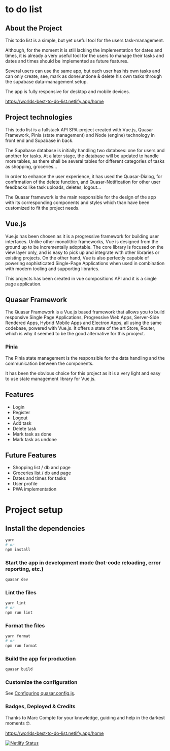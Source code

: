 # to do list

## About the Project


This todo list is a simple, but yet useful tool for the users task-management.

Although, for the moment it is still lacking the implementation for dates and times, it is already a very useful tool for the users to manage their tasks and dates and times should be implemented as future features.

Several users can use the same app, but each user has his own tasks and can only create, see, mark as done/undone & delete his own tasks through the supabase data-management setup.

The app is fully responsive for desktop and mobile devices.



https://worlds-best-to-do-list.netlify.app/home

## Project technologies

This todo list is a fullstack API SPA-project created with Vue.js, Quasar Framework, Pinia (state management) and Node (engine) technology in front end and Supabase in back.

The Supabase database is initially handling two databses: one for users and another for tasks.
At a later stage, the database will be updated to handle more tables, as there shall be several tables for different categories of tasks as shopping, groceríes...

In order to enhance the user experience, it has used the Quasar-Dialog, for confirmation of the delete function, and Quasar-Notification for other user feedbacks like task uploads, deletes, logout...

The Quasar framework is the main responsible for the design of the app with its corresponding components and styles which than have been customized to fit the project needs.



## Vue.js


Vue.js has been chosen as it is a progressive framework for building user interfaces. Unlike other monolithic frameworks, Vue is designed from the ground up to be incrementally adoptable.
The core library is focused on the view layer only, and is easy to pick up and integrate with other libraries or existing projects. On the other hand, Vue is also perfectly capable of powering sophisticated Single-Page Applications when used in combination with modern tooling and supporting libraries.

This projects has been created in vue compositions API and it is a single page application.


## Quasar Framework


The Quasar Framework is a Vue.js based framework that allows you to build responsive Single Page Applications, Progressive Web Apps, Server-Side Rendered Apps, Hybrid Mobile Apps and Electron Apps, all using the same codebase, powered with Vue.js. It offers a state of the art Store, Router, which is why it seemed to be the good alternative for this prooject.




### Pinia


The Pinia state management is the responsible for the data handling and the communication between the components.

It has been the obvious choice for this project as it is a very light and easy to use state management library for Vue.js.



## Features

-  Login
-  Register
-  Logout
-  Add task
-  Delete task
-  Mark task as done
-  Mark task as undone


## Future Features

-  Shopping list / db and page
-  Groceries list / db and page
-  Dates and times for tasks
-  User profile
-  PWA implementation


# Project setup

## Install the dependencies

```bash
yarn
# or
npm install
```

### Start the app in development mode (hot-code reloading, error reporting, etc.)

```bash
quasar dev
```

### Lint the files

```bash
yarn lint
# or
npm run lint
```

### Format the files

```bash
yarn format
# or
npm run format
```

### Build the app for production

```bash
quasar build
```

### Customize the configuration

See [Configuring quasar.config.js](https://v2.quasar.dev/quasar-cli-vite/quasar-config-js).

### Badges, Deployed & Credits

Thanks to Marc Compte for your knowledge, guiding and help in the darkest moments 🤓.

https://worlds-best-to-do-list.netlify.app/home

[![Netlify Status](https://api.netlify.com/api/v1/badges/a316bb73-316b-4b3d-a68e-463b2db8f5f2/deploy-status)](https://app.netlify.com/sites/worlds-best-to-do-list/deploys)
